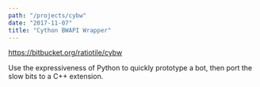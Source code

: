 ```yaml
---
path: "/projects/cybw"
date: "2017-11-07"
title: "Cython BWAPI Wrapper"
---
```


https://bitbucket.org/ratiotile/cybw

Use the expressiveness of Python to quickly prototype a bot, then port the slow bits to a C++ extension.
